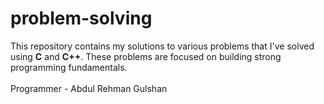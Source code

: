 # problem-solving
This repository contains my solutions to various problems that I've solved using **C** and **C++**. These problems are focused on building strong programming fundamentals.
<br><br>
Programmer - Abdul Rehman Gulshan
